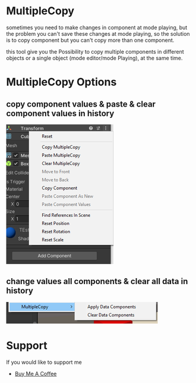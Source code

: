 # MultipleCopy
   
   sometimes you need to make changes in component  at mode playing, but the problem you 
   can't save these changes at  mode playing, so the solution is to copy component but you 
   can't copy more than one component.
   
   this tool give you the Possibility to copy multiple components in 
   different objects or a single object (mode editor/mode Playing), at the same time.

   
# MultipleCopy Options
## copy  component values & paste & clear component values in history
![Image](https://github.com/MrJARRA/MultipleCopy/blob/main/MultipleCopy/Documentation/Photo%201.png)
## change values all components & clear all data in history
![Image](https://github.com/MrJARRA/MultipleCopy/blob/main/MultipleCopy/Documentation/Photo%202.png?raw=true)


   
# Support
If you would like to support me
* [Buy Me A Coffee](https://www.buymeacoffee.com/xjQoRlt)

